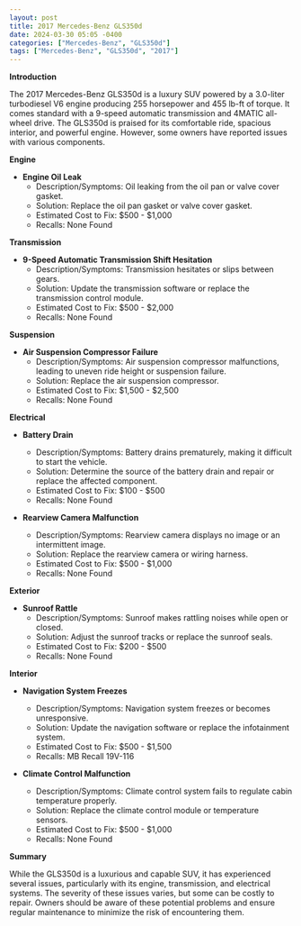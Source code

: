 ```yaml
---
layout: post
title: 2017 Mercedes-Benz GLS350d
date: 2024-03-30 05:05 -0400
categories: ["Mercedes-Benz", "GLS350d"]
tags: ["Mercedes-Benz", "GLS350d", "2017"]
---
```

**Introduction**

The 2017 Mercedes-Benz GLS350d is a luxury SUV powered by a 3.0-liter turbodiesel V6 engine producing 255 horsepower and 455 lb-ft of torque. It comes standard with a 9-speed automatic transmission and 4MATIC all-wheel drive. The GLS350d is praised for its comfortable ride, spacious interior, and powerful engine. However, some owners have reported issues with various components.

**Engine**

* **Engine Oil Leak**
    * Description/Symptoms: Oil leaking from the oil pan or valve cover gasket.
    * Solution: Replace the oil pan gasket or valve cover gasket.
    * Estimated Cost to Fix: $500 - $1,000
    * Recalls: None Found

**Transmission**

* **9-Speed Automatic Transmission Shift Hesitation**
    * Description/Symptoms: Transmission hesitates or slips between gears.
    * Solution: Update the transmission software or replace the transmission control module.
    * Estimated Cost to Fix: $500 - $2,000
    * Recalls: None Found

**Suspension**

* **Air Suspension Compressor Failure**
    * Description/Symptoms: Air suspension compressor malfunctions, leading to uneven ride height or suspension failure.
    * Solution: Replace the air suspension compressor.
    * Estimated Cost to Fix: $1,500 - $2,500
    * Recalls: None Found

**Electrical**

* **Battery Drain**
    * Description/Symptoms: Battery drains prematurely, making it difficult to start the vehicle.
    * Solution: Determine the source of the battery drain and repair or replace the affected component.
    * Estimated Cost to Fix: $100 - $500
    * Recalls: None Found

* **Rearview Camera Malfunction**
    * Description/Symptoms: Rearview camera displays no image or an intermittent image.
    * Solution: Replace the rearview camera or wiring harness.
    * Estimated Cost to Fix: $500 - $1,000
    * Recalls: None Found

**Exterior**

* **Sunroof Rattle**
    * Description/Symptoms: Sunroof makes rattling noises while open or closed.
    * Solution: Adjust the sunroof tracks or replace the sunroof seals.
    * Estimated Cost to Fix: $200 - $500
    * Recalls: None Found

**Interior**

* **Navigation System Freezes**
    * Description/Symptoms: Navigation system freezes or becomes unresponsive.
    * Solution: Update the navigation software or replace the infotainment system.
    * Estimated Cost to Fix: $500 - $1,500
    * Recalls: MB Recall 19V-116

* **Climate Control Malfunction**
    * Description/Symptoms: Climate control system fails to regulate cabin temperature properly.
    * Solution: Replace the climate control module or temperature sensors.
    * Estimated Cost to Fix: $500 - $1,000
    * Recalls: None Found

**Summary**

While the GLS350d is a luxurious and capable SUV, it has experienced several issues, particularly with its engine, transmission, and electrical systems. The severity of these issues varies, but some can be costly to repair. Owners should be aware of these potential problems and ensure regular maintenance to minimize the risk of encountering them.

